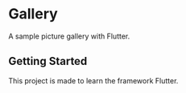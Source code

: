 # Gallery

A sample picture gallery with Flutter.

## Getting Started

This project is made to learn the framework Flutter.


